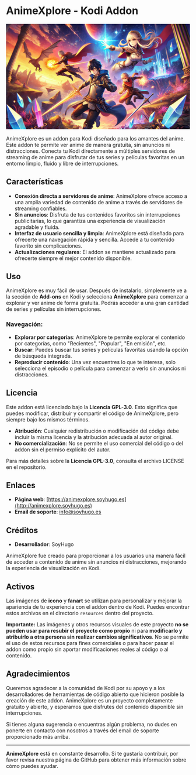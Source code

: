 # AnimeXplore - Kodi Addon
![Fanart](resources/fanart.jpg)

AnimeXplore es un addon para Kodi diseñado para los amantes del anime. Este addon te permite ver anime de manera gratuita, sin anuncios ni distracciones. Conecta tu Kodi directamente a múltiples servidores de streaming de anime para disfrutar de tus series y películas favoritas en un entorno limpio, fluido y libre de interrupciones.

## Características

- **Conexión directa a servidores de anime**: AnimeXplore ofrece acceso a una amplia variedad de contenido de anime a través de servidores de streaming confiables.
- **Sin anuncios**: Disfruta de tus contenidos favoritos sin interrupciones publicitarias, lo que garantiza una experiencia de visualización agradable y fluida.
- **Interfaz de usuario sencilla y limpia**: AnimeXplore está diseñado para ofrecerte una navegación rápida y sencilla. Accede a tu contenido favorito sin complicaciones.
- **Actualizaciones regulares**: El addon se mantiene actualizado para ofrecerte siempre el mejor contenido disponible.

## Uso

AnimeXplore es muy fácil de usar. Después de instalarlo, simplemente ve a la sección de **Add-ons** en Kodi y selecciona **AnimeXplore** para comenzar a explorar y ver anime de forma gratuita. Podrás acceder a una gran cantidad de series y películas sin interrupciones.

### Navegación:

- **Explorar por categorías**: AnimeXplore te permite explorar el contenido por categorías, como "Recientes", "Popular", "En emisión", etc.
- **Buscar**: Puedes buscar tus series y películas favoritas usando la opción de búsqueda integrada.
- **Reproducir contenido**: Una vez encuentres lo que te interesa, solo selecciona el episodio o película para comenzar a verlo sin anuncios ni distracciones.

## Licencia

Este addon está licenciado bajo la **Licencia GPL-3.0**. Esto significa que puedes modificar, distribuir y compartir el código de AnimeXplore, pero siempre bajo los mismos términos.

- **Atribución**: Cualquier redistribución o modificación del código debe incluir la misma licencia y la atribución adecuada al autor original.
- **No comercialización**: No se permite el uso comercial del código o del addon sin el permiso explícito del autor.

Para más detalles sobre la **Licencia GPL-3.0**, consulta el archivo LICENSE en el repositorio.

## Enlaces

- **Página web**: [https://animexplore.soyhugo.es](http://animexplore.soyhugo.es)
- **Email de soporte**: [info@soyhugo.es](mailto:info@soyhugo.es)

## Créditos

- **Desarrollador**: SoyHugo

AnimeXplore fue creado para proporcionar a los usuarios una manera fácil de acceder a contenido de anime sin anuncios ni distracciones, mejorando la experiencia de visualización en Kodi.

## Activos

Las imágenes de **icono** y **fanart** se utilizan para personalizar y mejorar la apariencia de tu experiencia con el addon dentro de Kodi. Puedes encontrar estos archivos en el directorio `resources` dentro del proyecto.

**Importante:** Las imágenes y otros recursos visuales de este proyecto **no se pueden usar para resubir el proyecto como propio** ni para **modificarlo y atribuirlo a otra persona sin realizar cambios significativos**. No se permite el uso de estos recursos para fines comerciales o para hacer pasar el addon como propio sin aportar modificaciones reales al código o al contenido.

## Agradecimientos

Queremos agradecer a la comunidad de Kodi por su apoyo y a los desarrolladores de herramientas de código abierto que hicieron posible la creación de este addon. AnimeXplore es un proyecto completamente gratuito y abierto, y esperamos que disfrutes del contenido disponible sin interrupciones.

Si tienes alguna sugerencia o encuentras algún problema, no dudes en ponerte en contacto con nosotros a través del email de soporte proporcionado más arriba.

---

**AnimeXplore** está en constante desarrollo. Si te gustaría contribuir, por favor revisa nuestra página de GitHub para obtener más información sobre cómo puedes ayudar.
